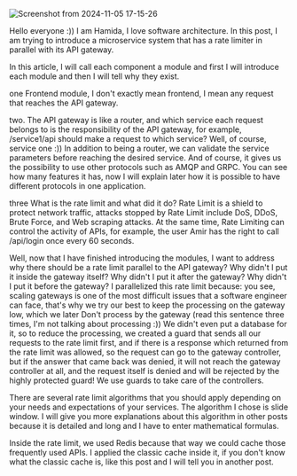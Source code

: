 ![Screenshot from 2024-11-05 17-15-26](https://github.com/user-attachments/assets/e69b5065-2973-443e-b84f-447db6ad1fad)

Hello everyone :))
I am Hamida, I love software architecture.
In this post, I am trying to introduce a microservice system that has a rate limiter in parallel with its API gateway.

In this article, I will call each component a module and first I will introduce each module and then I will tell why they exist.

one Frontend module, I don't exactly mean frontend, I mean any request that reaches the API gateway.

two. The API gateway is like a router, and which service each request belongs to is the responsibility of the API gateway, for example, /service1/api should make a request to which service? Well, of course, service one :))
In addition to being a router, we can validate the service parameters before reaching the desired service. And of course, it gives us the possibility to use other protocols such as AMQP and GRPC. You can see how many features it has, now I will explain later how it is possible to have different protocols in one application.

 three What is the rate limit and what did it do?
Rate Limit is a shield to protect network traffic, attacks stopped by Rate Limit include DoS, DDoS, Brute Force, and Web scraping attacks. At the same time, Rate Limiting can control the activity of APIs, for example, the user Amir has the right to call /api/login once every 60 seconds.

Well, now that I have finished introducing the modules, I want to address why there should be a rate limit parallel to the API gateway? Why didn't I put it inside the gateway itself? Why didn't I put it after the gateway? Why didn't I put it before the gateway?
I parallelized this rate limit because: you see, scaling gateways is one of the most difficult issues that a software engineer can face, that's why we try our best to keep the processing on the gateway low, which we later Don't process by the gateway (read this sentence three times, I'm not talking about processing :)) We didn't even put a database for it, so to reduce the processing, we created a guard that sends all our requests to the rate limit first, and if there is a response which returned from the rate limit was allowed, so the request can go to the gateway controller, but if the answer that came back was denied, it will not reach the gateway controller at all, and the request itself is denied and will be rejected by the highly protected guard!
We use guards to take care of the controllers.

There are several rate limit algorithms that you should apply depending on your needs and expectations of your services. The algorithm I chose is slide window. I will give you more explanations about this algorithm in other posts because it is detailed and long and I have to enter mathematical formulas.

Inside the rate limit, we used Redis because that way we could cache those frequently used APIs. I applied the classic cache inside it, if you don't know what the classic cache is, like this post and I will tell you in another post.

